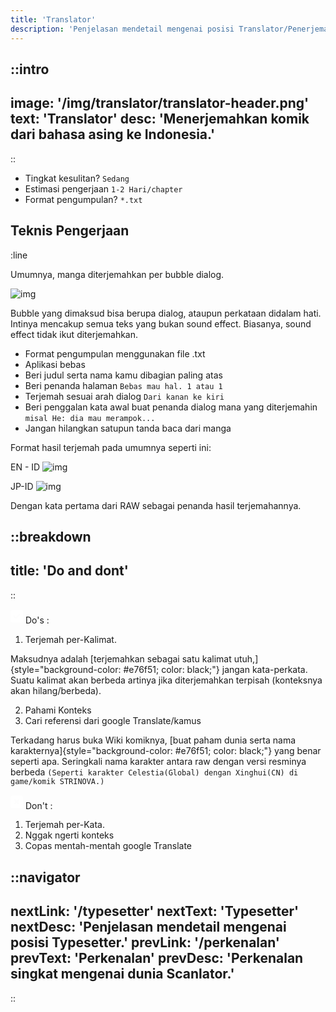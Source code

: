 ```yaml
---
title: 'Translator'
description: 'Penjelasan mendetail mengenai posisi Translator/Penerjemah.'
---
```


::intro
---
image: '/img/translator/translator-header.png'
text: 'Translator'
desc: 'Menerjemahkan komik dari bahasa asing ke Indonesia.'
---
::

- Tingkat kesulitan? `Sedang`
- Estimasi pengerjaan `1-2 Hari/chapter`
- Format pengumpulan? `*.txt`

## Teknis Pengerjaan
:line

Umumnya, manga diterjemahkan per bubble dialog. 

![img](/img/translator/bubble.png)

Bubble yang dimaksud bisa berupa dialog, ataupun perkataan didalam hati. Intinya mencakup semua teks yang bukan sound effect. Biasanya, sound effect tidak ikut diterjemahkan. 

- Format pengumpulan menggunakan file .txt
- Aplikasi bebas
- Beri judul serta nama kamu dibagian paling atas
- Beri penanda halaman `Bebas mau hal. 1 atau 1`
- Terjemah sesuai arah dialog `Dari kanan ke kiri`
- Beri penggalan kata awal buat penanda dialog mana yang diterjemahin `misal He: dia mau merampok...`
- Jangan hilangkan satupun tanda baca dari manga

Format hasil terjemah pada umumnya seperti ini:

EN - ID
![img](/img/translator/example.png)

JP-ID
![img](/img/translator/tl-jp.png)

Dengan kata pertama dari RAW sebagai penanda hasil terjemahannya.

::breakdown
---
title: 'Do and dont'
---
::

<svg style="fill: white; height: auto; width: 20px" xmlns="http://www.w3.org/2000/svg" viewBox="0 0 448 512"><path d="M64 32C28.7 32 0 60.7 0 96V416c0 35.3 28.7 64 64 64H384c35.3 0 64-28.7 64-64V96c0-35.3-28.7-64-64-64H64zM337 209L209 337c-9.4 9.4-24.6 9.4-33.9 0l-64-64c-9.4-9.4-9.4-24.6 0-33.9s24.6-9.4 33.9 0l47 47L303 175c9.4-9.4 24.6-9.4 33.9 0s9.4 24.6 0 33.9z"/></svg>
Do's :

1. Terjemah per-Kalimat.

Maksudnya adalah [terjemahkan sebagai satu kalimat utuh,]{style="background-color: #e76f51; color: black;"} jangan kata-perkata. Suatu kalimat akan berbeda artinya jika diterjemahkan terpisah (konteksnya akan hilang/berbeda).

2. Pahami Konteks
3. Cari referensi dari google Translate/kamus

Terkadang harus buka Wiki komiknya, [buat paham dunia serta nama karakternya]{style="background-color: #e76f51; color: black;"} yang benar seperti apa. Seringkali nama karakter antara raw dengan versi resminya berbeda `(Seperti karakter Celestia(Global) dengan Xinghui(CN) di game/komik STRINOVA.)`
  

<svg style="fill: white; height: auto; width: 20px" xmlns="http://www.w3.org/2000/svg" viewBox="0 0 448 512"><path d="M64 32C28.7 32 0 60.7 0 96V416c0 35.3 28.7 64 64 64H384c35.3 0 64-28.7 64-64V96c0-35.3-28.7-64-64-64H64zm79 143c9.4-9.4 24.6-9.4 33.9 0l47 47 47-47c9.4-9.4 24.6-9.4 33.9 0s9.4 24.6 0 33.9l-47 47 47 47c9.4 9.4 9.4 24.6 0 33.9s-24.6 9.4-33.9 0l-47-47-47 47c-9.4 9.4-24.6 9.4-33.9 0s-9.4-24.6 0-33.9l47-47-47-47c-9.4-9.4-9.4-24.6 0-33.9z"/></svg>
Don't :

1. Terjemah per-Kata.
2. Nggak ngerti konteks
3. Copas mentah-mentah google Translate


::navigator
---
nextLink: '/typesetter'
nextText: 'Typesetter'
nextDesc: 'Penjelasan mendetail mengenai posisi Typesetter.'
prevLink: '/perkenalan'
prevText: 'Perkenalan'
prevDesc: 'Perkenalan singkat mengenai dunia Scanlator.'
---
::
